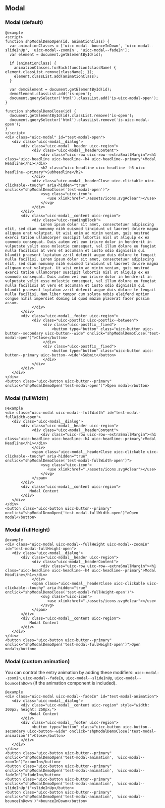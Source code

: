 ## Modal

### Modal (default)

    @example
    <script>
    function shpModalDemoOpen(id, animationClass) {
      var animationClasses = ['uicc-modal--bounceInDown', 'uicc-modal--slideInUp', 'uicc-modal--zoomIn', 'uicc-modal--fadeIn'];
      var element = document.getElementById(id);
      
      if (animationClass) {
        animationClasses.forEach(function(className) { element.classList.remove(className); });
        element.classList.add(animationClass);
      }
    
      var demoElement = document.getElementById(id);
      demoElement.classList.add('is-open');
      document.querySelector('html').classList.add('is-uicc-modal-open');
    }
    
    function shpModalDemoClose(id) {
      document.getElementById(id).classList.remove('is-open');
      document.querySelector('html').classList.remove('is-uicc-modal-open');
    }
    </script>
    <div class="uicc-modal" id="test-modal-open">
       <div class="uicc-modal__dialog">
           <div class="uicc-modal__header uicc-region">
                <div class="uicc-modal__headerContent">
                    <div class="uicc-row uicc-row--extraSmallMargin"><h1 class="uicc-headline uicc-headline--h4 uicc-headline--primary">Modal Headline</h1></div>
                    <h2 class="uicc-headline uicc-headline--h6 uicc-headline--primary">Subheadline</h2>
                </div>
                <div class="uicc-modal__headerClose uicc-clickable uicc-clickable--touchy" aria-hidden="true" onclick="shpModalDemoClose('test-modal-open')">
                    <svg class="uicc-icon">
                       <use xlink:href="./assets/icons.svg#clear"></use>
                    </svg>
                </div>
           </div>
           <div class="uicc-modal__content uicc-region">
                <div class="uicc-readingBlock">
                    Lorem ipsum dolor sit amet, consectetuer adipiscing elit, sed diam nonummy nibh euismod tincidunt ut laoreet dolore magna aliquam erat volutpat. Ut wisi enim ad minim veniam, quis nostrud exerci tation ullamcorper suscipit lobortis nisl ut aliquip ex ea commodo consequat. Duis autem vel eum iriure dolor in hendrerit in vulputate velit esse molestie consequat, vel illum dolore eu feugiat nulla facilisis at vero et accumsan et iusto odio dignissim qui blandit praesent luptatum zzril delenit augue duis dolore te feugait nulla facilisi. Lorem ipsum dolor sit amet, consectetuer adipiscing elit, sed diam nonummy nibh euismod tincidunt ut laoreet dolore magna aliquam erat volutpat. Ut wisi enim ad minim veniam, quis nostrud exerci tation ullamcorper suscipit lobortis nisl ut aliquip ex ea commodo consequat. Duis autem vel eum iriure dolor in hendrerit in vulputate velit esse molestie consequat, vel illum dolore eu feugiat nulla facilisis at vero et accumsan et iusto odio dignissim qui blandit praesent luptatum zzril delenit augue duis dolore te feugait nulla facilisi. Nam liber tempor cum soluta nobis eleifend option congue nihil imperdiet doming id quod mazim placerat facer possim assum.
                </div>
           </div>
           <div class="uicc-modal__footer uicc-region">
                <div class="uicc-postfix uicc-postfix--between">
                     <div class="uicc-postfix__fixed">
                         <button type="button" class="uicc-button uicc-button--secondary uicc-button--wide" onclick="shpModalDemoClose('test-modal-open')">Close</button>
                     </div>
                     <div class="uicc-postfix__fixed">
                         <button type="button" class="uicc-button uicc-button--primary uicc-button--wide">Submit</button>
                     </div>
                </div>
           </div>
       </div>
    </div>
    <button class="uicc-button uicc-button--primary" onclick="shpModalDemoOpen('test-modal-open')">Open modal</button>

### Modal (fullWidth)

    @example
    <div class="uicc-modal uicc-modal--fullWidth" id="test-modal-fullWidth-open">
       <div class="uicc-modal__dialog">
           <div class="uicc-modal__header uicc-region">
                <div class="uicc-modal__headerContent">
                    <div class="uicc-row uicc-row--extraSmallMargin"><h1 class="uicc-headline uicc-headline--h4 uicc-headline--primary">Modal Headline</h1></div>
                </div>
                <span class="uicc-modal__headerClose uicc-clickable uicc-clickable--touchy" aria-hidden="true" onclick="shpModalDemoClose('test-modal-fullWidth-open')">
                    <svg class="uicc-icon">
                       <use xlink:href="./assets/icons.svg#clear"></use>
                    </svg>
                </span>
           </div>
           <div class="uicc-modal__content uicc-region">
               Modal Content
           </div>
       </div>
    </div>
    <button class="uicc-button uicc-button--primary" onclick="shpModalDemoOpen('test-modal-fullWidth-open')">Open modal</button>


### Modal (fullHeight)

    @example
    <div class="uicc-modal uicc-modal--fullHeight uicc-modal--zoomIn" id="test-modal-fullHeight-open">
       <div class="uicc-modal__dialog">
           <div class="uicc-modal__header uicc-region">
                <div class="uicc-modal__headerContent">
                    <div class="uicc-row uicc-row--extraSmallMargin"><h1 class="uicc-headline uicc-headline--h4 uicc-headline--primary">Modal Headline</h1></div>
                </div>
                <span class="uicc-modal__headerClose uicc-clickable uicc-clickable--touchy" aria-hidden="true" onclick="shpModalDemoClose('test-modal-fullHeight-open')">
                    <svg class="uicc-icon">
                       <use xlink:href="./assets/icons.svg#clear"></use>
                    </svg>
                </span>
           </div>
           <div class="uicc-modal__content uicc-region">
               Modal Content
           </div>
       </div>
    </div>
    <button class="uicc-button uicc-button--primary" onclick="shpModalDemoOpen('test-modal-fullHeight-open')">Open modal</button>

### Modal (custom animation)

You can control the entry animation by adding these modifiers: `uicc-modal--zoomIn`, `uicc-modal--fadeIn`, `uicc-modal--slideInUp`, `uicc-modal--bounceInDown` (if the animation component is included).

    @example
    <div class="uicc-modal uicc-modal--fadeIn" id="test-modal-animation">
       <div class="uicc-modal__dialog">
           <div class="uicc-modal__content uicc-region" style="width: 300px; height: 250px;">
               Modal Content
           </div>
           <div class="uicc-modal__footer uicc-region">
                <button type="button" class="uicc-button uicc-button--secondary uicc-button--wide" onclick="shpModalDemoClose('test-modal-animation')">Close</button>
           </div>
       </div>
    </div>
    <button class="uicc-button uicc-button--primary" onclick="shpModalDemoOpen('test-modal-animation', 'uicc-modal--zoomIn')">zoomIn</button>
    <button class="uicc-button uicc-button--primary" onclick="shpModalDemoOpen('test-modal-animation', 'uicc-modal--fadeIn')">fadeIn</button>
    <button class="uicc-button uicc-button--primary" onclick="shpModalDemoOpen('test-modal-animation', 'uicc-modal--slideInUp')">slideInUp</button>
    <button class="uicc-button uicc-button--primary" onclick="shpModalDemoOpen('test-modal-animation', 'uicc-modal--bounceInDown')">bounceInDown</button>
